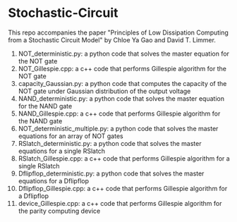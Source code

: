 # Stochastic-Circuit
This repo accompanies the paper "Principles of Low Dissipation Computing from a Stochastic Circuit Model" by Chloe Ya Gao and David T. Limmer.

1. NOT_deterministic.py: a python code that solves the master equation for the NOT gate
2. NOT_Gillespie.cpp: a c++ code that performs Gillespie algorithm for the NOT gate
3. capacity_Gaussian.py: a python code that computes the capacity of the NOT gate under Gaussian distribution of the output voltage
4. NAND_deterministic.py: a python code that solves the master equation for the NAND gate
5. NAND_Gillespie.cpp: a c++ code that performs Gillespie algorithm for the NAND gate
6. NOT_deterministic_multiple.py: a python code that solves the master equations for an array of NOT gates
7. RSlatch_deterministic.py: a python code that solves the master equations for a single RSlatch
8. RSlatch_Gillespie.cpp: a c++ code that performs Gillespie algorithm for a single RSlatch
9. Dflipflop_deterministic.py: a python code that solves the master equations for a Dflipflop
10. Dflipflop_Gillespie.cpp: a c++ code that performs Gillespie algorithm for a Dflipflop
11. device_Gillespie.cpp: a c++ code that performs Gillespie algorithm for the parity computing device
